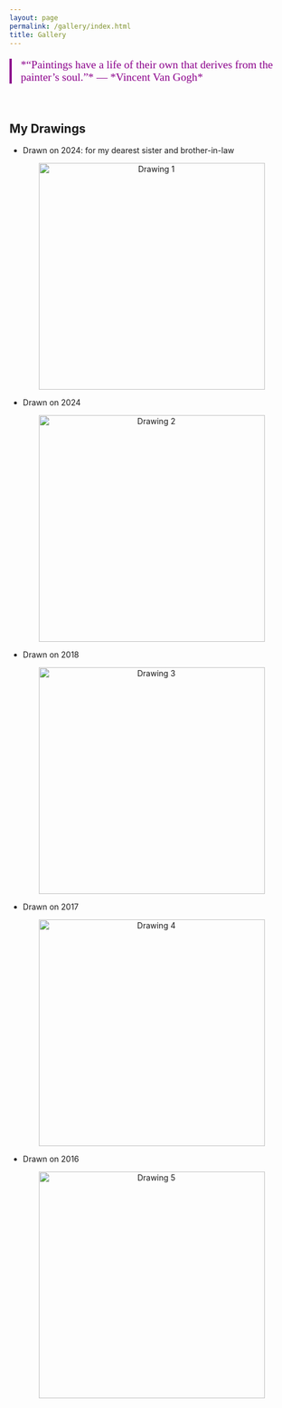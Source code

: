 ```yaml
---
layout: page
permalink: /gallery/index.html
title: Gallery
---
```


<style>
.art-quote {
  font-family: "Brush Script MT", "Lucida Handwriting", cursive;
  font-size: 1.4em;
  color: DarkMagenta;
  border-left: 4px solid DarkMagenta;
  padding-left: 16px;
  margin: 20px 0;
  /* font-style: italic; */
}
</style>

<div class="art-quote">
*“Paintings have a life of their own that derives from the painter’s soul.”*  
— *Vincent Van Gogh*
</div>

<br>

## My Drawings

- Drawn on 2024: for my dearest sister and brother-in-law

<div style="text-align:center;">
<img src="https://jcyang101.github.io/images/Drawings/drawing1.jpg" alt="Drawing 1" width="400">
</div>

- Drawn on 2024

<div style="text-align:center;">
<img src="https://jcyang101.github.io/images/Drawings/drawing2.jpg" alt="Drawing 2" width="400">
</div>

- Drawn on 2018

<div style="text-align:center;">
<img src="https://jcyang101.github.io/images/Drawings/drawing3.jpg" alt="Drawing 3" width="400">
</div>

- Drawn on 2017

<div style="text-align:center;">
<img src="https://jcyang101.github.io/images/Drawings/drawing4.jpg" alt="Drawing 4" width="400">
</div>

- Drawn on 2016

<div style="text-align:center;">
<img src="https://jcyang101.github.io/images/Drawings/drawing5.jpg" alt="Drawing 5" width="400">
</div>